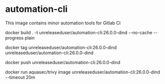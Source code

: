 # automation-cli

This image contains minor automation tools for Gitlab CI

docker build . -t unreleaseduser/automation-cli:26.0.0-dind --no-cache --progress plain

docker tag unreleaseduser/automation-cli:26.0.0-dind unreleaseduser/automation-cli:26.0.0-dind

docker push unreleaseduser/automation-cli:26.0.0-dind

docker run aquasec/trivy image unreleaseduser/automation-cli:26.0.0-dind --timeout 20m